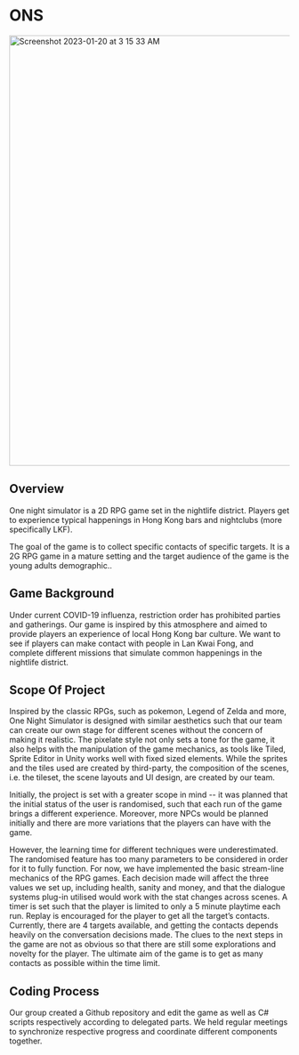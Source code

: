 # ONS

<img width="774" alt="Screenshot 2023-01-20 at 3 15 33 AM" src="https://user-images.githubusercontent.com/48947076/213538823-7e228108-5349-4ee2-bc0d-c55bbbcc7bda.png">


## Overview

One night simulator is a 2D RPG game set in the nightlife district. Players get to experience typical happenings in Hong Kong bars and nightclubs (more specifically LKF). 

The goal of the game is to collect specific contacts of specific targets. It is a 2G RPG game in a mature setting and the target audience of the game is the young adults demographic..


## Game Background

Under current COVID-19 influenza, restriction order has prohibited parties and gatherings. Our game is inspired by this atmosphere and aimed to provide players an experience of local Hong Kong bar culture. We want to see if players can make contact with people in Lan Kwai Fong, and complete different missions that simulate common happenings in the nightlife district.



## Scope Of Project

Inspired by the classic RPGs, such as pokemon, Legend of Zelda and more, One Night Simulator is designed with similar aesthetics such that our team can create our own stage for different scenes without the concern of making it realistic. The pixelate style not only sets a tone for the game, it also helps with the manipulation of the game mechanics, as tools like Tiled, Sprite Editor in Unity works well with fixed sized elements. While the sprites and the tiles used are created by third-party, the composition of the scenes, i.e. the tileset, the scene layouts and UI design, are created by our team.

Initially, the project is set with a greater scope in mind -- it was planned that the initial status of the user is randomised, such that each run of the game brings a different experience. Moreover, more NPCs would be planned initially and there are more variations that the players can have with the game. 

However, the learning time for different techniques were underestimated. The randomised feature has too many parameters to be considered in order for it to fully function. For now, we have implemented the basic stream-line mechanics of the RPG games. Each decision made will affect the three values we set up, including health, sanity and money, and that the dialogue systems plug-in utilised would work with the stat changes across scenes. A timer is set such that the player is limited to only a 5 minute playtime each run. Replay is encouraged for the player to get all the target’s contacts. Currently, there are 4 targets available, and getting the contacts depends heavily on the conversation decisions made. The clues to the next steps in the game are not as obvious so that there are still some explorations and novelty for the player. The ultimate aim of the game is to get as many contacts as possible within the time limit. 



## Coding Process

Our group created a Github repository and edit the game as well as C# scripts respectively according to delegated parts. We held regular meetings to synchronize respective progress and coordinate different components together.



